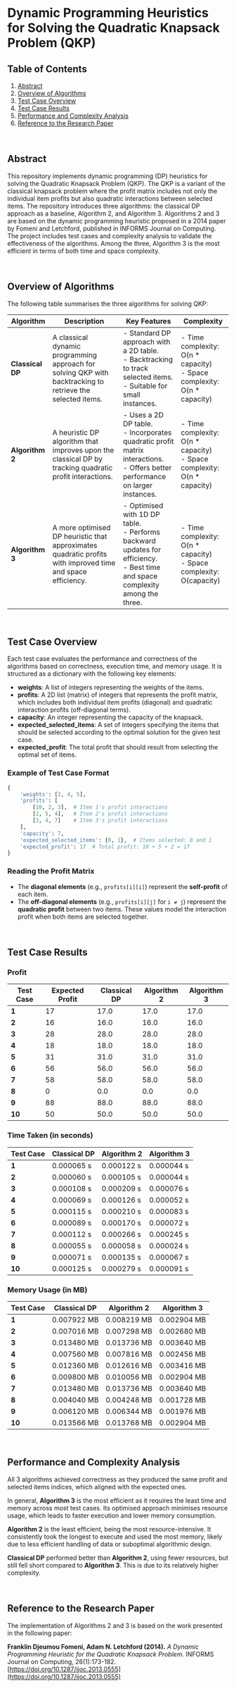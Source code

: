 # Dynamic Programming Heuristics for Solving the Quadratic Knapsack Problem (QKP)


## Table of Contents

1. [Abstract](#abstract)
2. [Overview of Algorithms](#overview-of-algorithms) 
3. [Test Case Overview](#test-case-overview)
4. [Test Case Results](#test-case-results)
5. [Performance and Complexity Analysis](#performance-and-complexity-analysis)
6. [Reference to the Research Paper](#reference-to-the-research-paper)

<br>

## Abstract
This repository implements dynamic programming (DP) heuristics for solving the Quadratic Knapsack Problem (QKP). The QKP is a variant of the classical knapsack problem where the profit matrix includes not only the individual item profits but also quadratic interactions between selected items. The repository introduces three algorithms: the classical DP approach as a baseline, Algorithm 2, and Algorithm 3. Algorithms 2 and 3 are based on the dynamic programming heuristic proposed in a 2014 paper by Fomeni and Letchford, published in INFORMS Journal on Computing. The project includes test cases and complexity analysis to validate the effectiveness of the algorithms. Among the three, Algorithm 3 is the most efficient in terms of both time and space complexity.

<br>

## Overview of Algorithms

The following table summarises the three algorithms for solving QKP:

| **Algorithm**          | **Description**                                                                                                      | **Key Features**                                                                                                     | **Complexity**                       |
|------------------------|----------------------------------------------------------------------------------------------------------------------|----------------------------------------------------------------------------------------------------------------------|--------------------------------------|
| **Classical DP** | A classical dynamic programming approach for solving QKP with backtracking to retrieve the selected items.           | - Standard DP approach with a 2D table.<br>- Backtracking to track selected items.<br>- Suitable for small instances. | - Time complexity: O(n * capacity) <br>- Space complexity: O(n * capacity)  |
| **Algorithm 2**  | A heuristic DP algorithm that improves upon the classical DP by tracking quadratic profit interactions.              | - Uses a 2D DP table.<br>- Incorporates quadratic profit matrix interactions.<br>- Offers better performance on larger instances. | - Time complexity: O(n * capacity) <br>- Space complexity: O(n * capacity)  |
| **Algorithm 3**  | A more optimised DP heuristic that approximates quadratic profits with improved time and space efficiency.            | - Optimised with 1D DP table.<br>- Performs backward updates for efficiency.<br>- Best time and space complexity among the three. | - Time complexity: O(n * capacity) <br>- Space complexity: O(capacity)      |

<br>

## Test Case Overview

Each test case evaluates the performance and correctness of the algorithms based on correctness, execution time, and memory usage. It is structured as a dictionary with the following key elements:

- **weights**: A list of integers representing the weights of the items.
- **profits**: A 2D list (matrix) of integers that represents the profit matrix, which includes both individual item profits (diagonal) and quadratic interaction profits (off-diagonal terms).
- **capacity**: An integer representing the capacity of the knapsack.
- **expected_selected_items**: A set of integers specifying the items that should be selected according to the optimal solution for the given test case.
- **expected_profit**: The total profit that should result from selecting the optimal set of items.

### Example of Test Case Format

```python
{
    'weights': [3, 4, 5],
    'profits': [
        [10, 2, 3],  # Item 1's profit interactions
        [2, 5, 4],   # Item 2's profit interactions
        [3, 4, 7]    # Item 3's profit interactions
    ],
    'capacity': 7,
    'expected_selected_items': {0, 1},  # Items selected: 0 and 1
    'expected_profit': 17  # Total profit: 10 + 5 + 2 = 17
}
```

### Reading the Profit Matrix

- The **diagonal elements** (e.g., `profits[i][i]`) represent the **self-profit** of each item.
- The **off-diagonal elements** (e.g., `profits[i][j]` for `i ≠ j`) represent the **quadratic profit** between two items. These values model the interaction profit when both items are selected together.

<br>

## Test Case Results

### Profit
| **Test Case** | **Expected Profit** | **Classical DP** | **Algorithm 2** | **Algorithm 3** |
|---------------|---------------------|------------------|-----------------|-----------------|
| **1**         | 17                  | 17.0             | 17.0            | 17.0            |
| **2**         | 16                  | 16.0             | 16.0            | 16.0            |
| **3**         | 28                  | 28.0             | 28.0            | 28.0            |
| **4**         | 18                  | 18.0             | 18.0            | 18.0            |
| **5**         | 31                  | 31.0             | 31.0            | 31.0            |
| **6**         | 56                  | 56.0             | 56.0            | 56.0            |
| **7**         | 58                  | 58.0             | 58.0            | 58.0            |
| **8**         | 0                   | 0.0              | 0.0             | 0.0             |
| **9**         | 88                  | 88.0             | 88.0            | 88.0            |
| **10**        | 50                  | 50.0             | 50.0            | 50.0            |

### Time Taken (in seconds)
| **Test Case** | **Classical DP** | **Algorithm 2** | **Algorithm 3** |
|---------------|------------------|-----------------|-----------------|
| **1**         | 0.000065 s       | 0.000122 s      | 0.000044 s      |
| **2**         | 0.000060 s       | 0.000105 s      | 0.000044 s      |
| **3**         | 0.000108 s       | 0.000209 s      | 0.000076 s      |
| **4**         | 0.000069 s       | 0.000126 s      | 0.000052 s      |
| **5**         | 0.000115 s       | 0.000210 s      | 0.000083 s      |
| **6**         | 0.000089 s       | 0.000170 s      | 0.000072 s      |
| **7**         | 0.000112 s       | 0.000266 s      | 0.000245 s      |
| **8**         | 0.000055 s       | 0.000058 s      | 0.000024 s      |
| **9**         | 0.000071 s       | 0.000135 s      | 0.000067 s      |
| **10**        | 0.000125 s       | 0.000279 s      | 0.000091 s      |

### Memory Usage (in MB)
| **Test Case** | **Classical DP** | **Algorithm 2** | **Algorithm 3** |
|---------------|------------------|-----------------|-----------------|
| **1**         | 0.007922 MB      | 0.008219 MB     | 0.002904 MB     |
| **2**         | 0.007016 MB      | 0.007298 MB     | 0.002680 MB     |
| **3**         | 0.013480 MB      | 0.013736 MB     | 0.003640 MB     |
| **4**         | 0.007560 MB      | 0.007816 MB     | 0.002456 MB     |
| **5**         | 0.012360 MB      | 0.012616 MB     | 0.003416 MB     |
| **6**         | 0.009800 MB      | 0.010056 MB     | 0.002904 MB     |
| **7**         | 0.013480 MB      | 0.013736 MB     | 0.003640 MB     |
| **8**         | 0.004040 MB      | 0.004248 MB     | 0.001728 MB     |
| **9**         | 0.006120 MB      | 0.006344 MB     | 0.001976 MB     |
| **10**        | 0.013566 MB      | 0.013768 MB     | 0.002904 MB     |

<br>

## Performance and Complexity Analysis
All 3 algorithms achieved correctness as they produced the same profit and selected items indices, which aligned with the expected ones.

In general, **Algorithm 3** is the most efficient as it requires the least time and memory across most test cases. Its optimised approach minimises resource usage, which leads to faster execution and lower memory consumption.

**Algorithm 2** is the least efficient, being the most resource-intensive. It consistently took the longest to execute and used the most memory, likely due to less efficient handling of data or suboptimal algorithmic design.

**Classical DP** performed better than **Algorithm 2**, using fewer resources, but still fell short compared to **Algorithm 3**. This is due to its relatively higher complexity.

<br>

## Reference to the Research Paper
The implementation of Algorithms 2 and 3 is based on the work presented in the following paper:

**Franklin Djeumou Fomeni, Adam N. Letchford (2014).** *A Dynamic Programming Heuristic for the Quadratic Knapsack Problem.* INFORMS Journal on Computing, 26(1):173-182. [https://doi.org/10.1287/ijoc.2013.0555](https://doi.org/10.1287/ijoc.2013.0555)